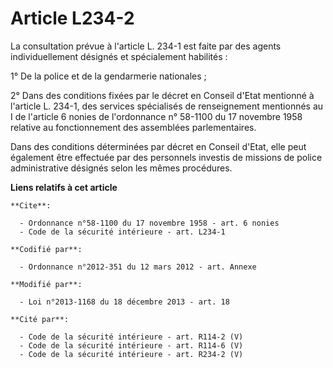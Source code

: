 # Article L234-2

La consultation prévue à l'article L. 234-1 est faite par des agents individuellement désignés et spécialement habilités : 

1° De la police et de la gendarmerie nationales ; 

2° Dans des conditions fixées par le décret en Conseil d'Etat mentionné à l'article L. 234-1, des services spécialisés de
renseignement mentionnés au I de l'article 6 nonies de l'ordonnance n° 58-1100 du 17 novembre 1958 relative au fonctionnement
des assemblées parlementaires. 

Dans des conditions déterminées par décret en Conseil d'Etat, elle peut également être effectuée par des personnels investis
de missions de police administrative désignés selon les mêmes procédures.

**Liens relatifs à cet article**

	**Cite**:

	  - Ordonnance n°58-1100 du 17 novembre 1958 - art. 6 nonies
	  - Code de la sécurité intérieure - art. L234-1

	**Codifié par**:

	  - Ordonnance n°2012-351 du 12 mars 2012 - art. Annexe

	**Modifié par**:

	  - Loi n°2013-1168 du 18 décembre 2013 - art. 18

	**Cité par**:

	  - Code de la sécurité intérieure - art. R114-2 (V)
	  - Code de la sécurité intérieure - art. R114-6 (V)
	  - Code de la sécurité intérieure - art. R234-2 (V)
